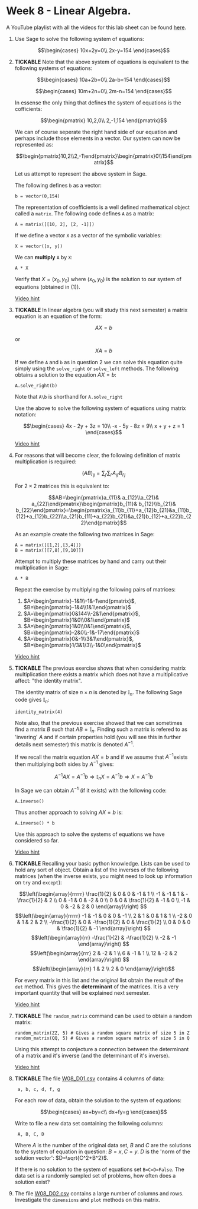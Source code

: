 # Week 8 - Linear Algebra.

A YouTube playlist with all the videos for this lab sheet can be found [here](http://www.youtube.com/playlist?list=PLnC5h3PY-znzwLePTdmDWDCKJse3omJe5).

1. Use Sage to solve the following system of equations:

    $$\begin{cases}
    10x+2y=0\\
    2x-y=154
    \end{cases}$$

2. **TICKABLE** Note that the above system of equations is equivalent to the following systems of equations:

    $$\begin{cases}
    10a+2b=0\\
    2a-b=154
    \end{cases}$$

    $$\begin{cases}
    10m+2n=0\\
    2m-n=154
    \end{cases}$$

    In essense the only thing that defines the system of equations is the cofficients:

    $$\begin{pmatrix}
    10,2,0\\
    2,-1,154
    \end{pmatrix}$$

    We can of course seperate the right hand side of our equation and perhaps include those elements in a vector. Our system can now be represented as:

    $$\begin{pmatrix}10,2\\2,-1\end{pmatrix}\begin{pmatrix}0\\154\end{pmatrix}$$

    Let us attempt to represent the above system in Sage.

    The following defines `b` as a vector:

    ~~~{.python}
    b = vector(0,154)
    ~~~

    The representation of coefficients is a well defined mathematical object called a `matrix`. The following code defines `A` as a matrix:

    ~~~{.python}
    A = matrix([[10, 2], [2, -1]])
    ~~~

    If we define a vector `X` as a vector of the symbolic variables:

    ~~~{.python}
    X = vector([x, y])
    ~~~

    We can **multiply** `A` by `X`:

    ~~~{.python}
    A * X
    ~~~

    Verify that $X = (x_0, y_0)$ where $(x_0, y_0)$ is the solution to our system of equations (obtained in (1)).

    [Video hint](http://youtu.be/zuxPlbRK79w)

3. **TICKABLE** In linear algebra (you will study this next semester) a matrix equation is an equation of the form:

    $$AX=b$$

    or

    $$XA=b$$

    If we define `A` and `b` as in question 2 we can solve this equation quite simply using the `solve_right` or `solve_left` methods. The following obtains a solution to the equation $AX=b$:

    ~~~{.python}
    A.solve_right(b)
    ~~~

    Note that `A\b` is shorthand for `A.solve_right`

    Use the above to solve the following system of equations using matrix notation:

    $$\begin{cases}
    4x - 2y + 3z = 10\\
    -x - 5y - 8z = 9\\
    x + y + z = 1
    \end{cases}$$

    [Video hint](http://youtu.be/-Qxv5XMer60)

4. For reasons that will become clear, the following definition of matrix multiplication is required:

    $$(AB)_{ij}=\sum_{j'}\sum_{i'}A_{ij'}B_{i'j}$$

    For $2\times 2$ matrices this is equivalent to:

    $$AB=\begin{pmatrix}a_{11}& a_{12}\\a_{21}& a_{22}\end{pmatrix}\begin{pmatrix}b_{11}& b_{12}\\b_{21}& b_{22}\end{pmatrix}=\begin{pmatrix}a_{11}b_{11}+a_{12}b_{21}&a_{11}b_{12}+a_{12}b_{22}\\a_{21}b_{11}+a_{22}b_{21}&a_{21}b_{12}+a_{22}b_{22}\end{pmatrix}$$

    As an example create the following two matrices in Sage:

    ~~~{.python}
    A = matrix([[1,2],[3,4]])
    B = matrix([[7,8],[9,10]])
    ~~~

    Attempt to multiply these matrices by hand and carry out their multiplication in Sage:

    ~~~{.python}
    A * B
    ~~~

    Repeat the exercise by multiplying the following pairs of matrices:

    1. $A=\begin{pmatrix}-1&1\\-1&-1\end{pmatrix}$, $B=\begin{pmatrix}-1&4\\1&1\end{pmatrix}$
    2. $A=\begin{pmatrix}0&144\\-2&1\end{pmatrix}$, $B=\begin{pmatrix}1&0\\0&1\end{pmatrix}$
    3. $A=\begin{pmatrix}1&0\\0&1\end{pmatrix}$, $B=\begin{pmatrix}-2&0\\-1&-17\end{pmatrix}$
    4. $A=\begin{pmatrix}0&-1\\3&1\end{pmatrix}$, $B=\begin{pmatrix}1/3&1/3\\-1&0\end{pmatrix}$

    [Video hint](http://youtu.be/NOpEMl_yzMM)

5. **TICKABLE** The previous exercise shows that when considering matrix multiplication there exists a matrix which does not have a multiplicative affect: "the identity matrix".

    The identity matrix of size $n\times n$ is denoted by $\mathbb{I}_n$. The following Sage code gives $\mathbb{I}_n$:

    ~~~{.python}
    identity_matrix(4)
    ~~~

    Note also, that the previous exercise showed that we can sometimes find a matrix $B$ such that $AB=\mathbb{I}_n$. Finding such a matrix is refered to as 'invering' $A$ and if certain properties hold (you will see this in further details next semester) this matrix is denoted $A^{-1}$.

    If we recall the matrix equation $AX=b$ and if we assume that $A^{-1}$exists then multiplying both sides by $A^{-1}$ gives:

    $$A^{-1}AX=A^{-1}b\Rightarrow \mathbb{I}_nX=A^{-1}b\Rightarrow X=A^{-1}b$$

    In Sage we can obtain $A^{-1}$ (if it exists) with the following code:

    ~~~{.python}
    A.inverse()
    ~~~

    Thus another approach to solving $AX=b$ is:

    ~~~{.python}
    A.inverse() * b
    ~~~

    Use this approach to solve the systems of equations we have considered so far.

    [Video hint](http://youtu.be/NOpEMl_yzMM)

6. **TICKABLE** Recalling your basic python knowledge. Lists can be used to hold any sort of object. Obtain a list of the inverses of the following matrices (when the inverse exists, you might need to look up information on `try` and `except`):

    $$\left(\begin{array}{rrrrr}
    \frac{1}{2} & 0 & 0 & -1 & 1 \\
    -1 & -1 & 1 & -\frac{1}{2} & 2 \\
    0 & -1 & 0 & -2 & 0 \\
    0 & 0 & \frac{1}{2} & -1 & 0 \\
    -1 & 0 & -2 & 2 & 0
    \end{array}\right)
    $$
    $$\left(\begin{array}{rrrrr}
    -1 & -1 & 0 & 0 & -1 \\
    2 & 1 & 0 & 1 & 1 \\
    -2 & 0 & 1 & 2 & 2 \\
    -\frac{1}{2} & 0 & -\frac{1}{2} & 0 & \frac{1}{2} \\
    0 & 0 & 0 & \frac{1}{2} & -1
    \end{array}\right)
    $$
    $$\left(\begin{array}{rr}
    -\frac{1}{2} & -\frac{1}{2} \\
    -2 & -1
    \end{array}\right)
    $$
    $$\left(\begin{array}{rrr}
    2 & -2 & 1 \\
    6 & -1 & 1 \\
    12 & -2 & 2
    \end{array}\right)
    $$
    $$\left(\begin{array}{rr}
    1 & 2 \\
    2 & 0
    \end{array}\right)$$

    For every matrix in this list and the original list obtain the result of the `det` method. This gives the **determinant** of the matrices. It is a very important quantity that will be explained next semester.

    [Video hint](http://youtu.be/rUvbWGg0QO0)

7. **TICKABLE** The `random_matrix` command can be used to obtain a random matrix:

    ~~~{.python}
    random_matrix(ZZ, 5) # Gives a random square matrix of size 5 in Z
    random_matrix(QQ, 5) # Gives a random square matrix of size 5 in Q
    ~~~

    Using this attempt to conjecture a connection between the determinant of a matrix and it's inverse (and the determinant of it's inverse).

    [Video hint](http://youtu.be/3qdlespAi9o)

8. **TICKABLE** The file [W08_D01.csv](./Data/W08_D01.csv) contains 4 columns of data:

        a, b, c, d, f, g

    For each row of data, obtain the solution to the system of equations:

    $$\begin{cases}
    ax+by=c\\
    dx+fy=g
    \end{cases}$$

    Write to file a new data set containing the following columns:

        A, B, C, D

    Where $A$ is the number of the original data set, $B$ and $C$ are the solutions to the system of equation in question: $B=x, C=y$. $D$ is the 'norm of the solution vector': $D=\sqrt{C^2+B^2}$.

    If there is no solution to the system of equations set `B=C=D=False`. The data set is a randomly sampled set of problems, how often does a solution exist?

8. The file [W08_D02.csv](./Data/W08_D02.csv) contains a large number of columns and rows. Investigate the `dimensions` and `plot` methods on this matrix.
